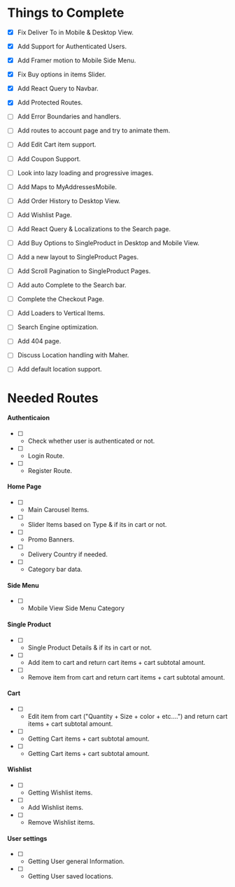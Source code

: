 # Things to Complete

- [x] Fix Deliver To in Mobile & Desktop View.

- [x] Add Support for Authenticated Users.

- [x] Add Framer motion to Mobile Side Menu.

- [x] Fix Buy options in items Slider.

- [x] Add React Query to Navbar.

- [x] Add Protected Routes.

- [ ] Add Error Boundaries and handlers.

- [ ] Add routes to account page and try to animate them.

- [ ] Add Edit Cart item support.

- [ ] Add Coupon Support.

- [ ] Look into lazy loading and progressive images.

- [ ] Add Maps to MyAddressesMobile.

- [ ] Add Order History to Desktop View.

- [ ] Add Wishlist Page.

- [ ] Add React Query & Localizations to the Search page.

- [ ] Add Buy Options to SingleProduct in Desktop and Mobile View.

- [ ] Add a new layout to SingleProduct Pages.

- [ ] Add Scroll Pagination to SingleProduct Pages.

- [ ] Add auto Complete to the Search bar.

- [ ] Complete the Checkout Page.

- [ ] Add Loaders to Vertical Items.

- [ ] Search Engine optimization.

- [ ] Add 404 page.

- [ ] Discuss Location handling with Maher.

- [ ] Add default location support.

# Needed Routes

#### Authenticaion

- [ ] - Check whether user is authenticated or not.
- [ ] - Login Route.
- [ ] - Register Route.

#### Home Page

- [ ] - Main Carousel Items.
- [ ] - Slider Items based on Type & if its in cart or not.
- [ ] - Promo Banners.
- [ ] - Delivery Country if needed.
- [ ] - Category bar data.

#### Side Menu

- [ ] - Mobile View Side Menu Category

#### Single Product

- [ ] - Single Product Details & if its in cart or not.
- [ ] - Add item to cart and return cart items + cart subtotal amount.
- [ ] - Remove item from cart and return cart items + cart subtotal amount.

#### Cart

- [ ] - Edit item from cart ("Quantity + Size + color + etc....") and return cart items + cart subtotal amount.
- [ ] - Getting Cart items + cart subtotal amount.
- [ ] - Getting Cart items + cart subtotal amount.

#### Wishlist

- [ ] - Getting Wishlist items.
- [ ] - Add Wishlist items.
- [ ] - Remove Wishlist items.

#### User settings

- [ ] - Getting User general Information.
- [ ] - Getting User saved locations.
